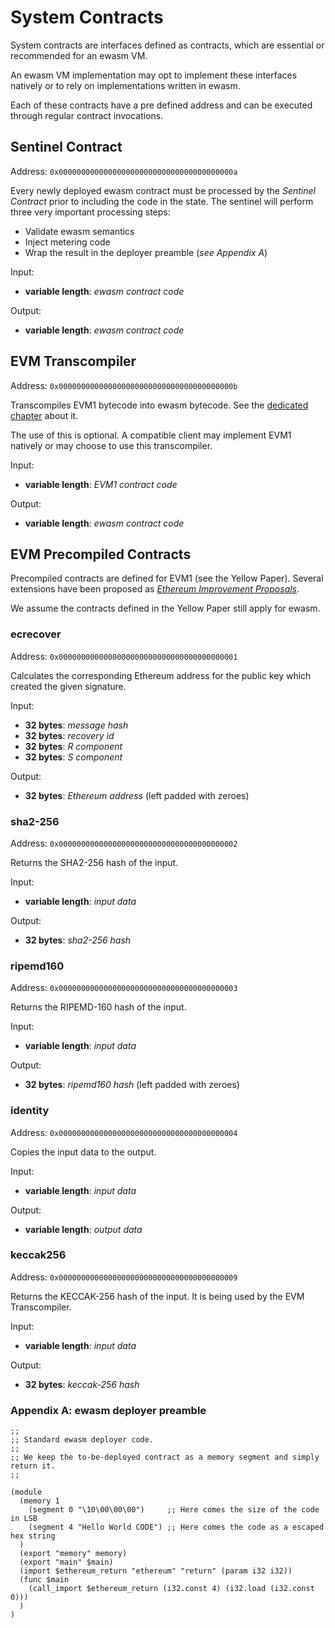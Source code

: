 # System Contracts

System contracts are interfaces defined as contracts, which are essential or
recommended for an ewasm VM.

An ewasm VM implementation may opt to implement these interfaces natively
or to rely on implementations written in ewasm.

Each of these contracts have a pre defined address and can be executed through
regular contract invocations.

## Sentinel Contract

Address: `0x000000000000000000000000000000000000000a`

Every newly deployed ewasm contract must be processed by the *Sentinel Contract*
prior to including the code in the state. The sentinel will perform three very
important processing steps:
- Validate ewasm semantics
- Inject metering code
- Wrap the result in the deployer preamble (*see Appendix A*)

Input:
- **variable length**: *ewasm contract code*

Output:
- **variable length**: *ewasm contract code*

## EVM Transcompiler

Address: `0x000000000000000000000000000000000000000b`

Transcompiles EVM1 bytecode into ewasm bytecode. See the [dedicated chapter](./evm_transcompiler.md) about it.

The use of this is optional. A compatible client may implement EVM1 natively or
may choose to use this transcompiler.

Input:
- **variable length**: *EVM1 contract code*

Output:
- **variable length**: *ewasm contract code*

## EVM Precompiled Contracts

Precompiled contracts are defined for EVM1 (see the Yellow Paper). Several
extensions have been proposed as *[Ethereum Improvement Proposals](http://github.com/ethereum/EIPs)*.

We assume the contracts defined in the Yellow Paper still apply for ewasm.

### ecrecover

Address: `0x0000000000000000000000000000000000000001`

Calculates the corresponding Ethereum address for the public key which created the given signature.

Input:
- **32 bytes**: *message hash*
- **32 bytes**: *recovery id*
- **32 bytes**: *R component*
- **32 bytes**: *S component*

Output:
- **32 bytes**: *Ethereum address* (left padded with zeroes)

### sha2-256

Address: `0x0000000000000000000000000000000000000002`

Returns the SHA2-256 hash of the input.

Input:
- **variable length**: *input data*

Output:
- **32 bytes**: *sha2-256 hash*

### ripemd160

Address: `0x0000000000000000000000000000000000000003`

Returns the RIPEMD-160 hash of the input.

Input:
- **variable length**: *input data*

Output:
- **32 bytes**: *ripemd160 hash* (left padded with zeroes)

### identity

Address: `0x0000000000000000000000000000000000000004`

Copies the input data to the output.

Input:
- **variable length**: *input data*

Output:
- **variable length**: *output data*

### keccak256

Address: `0x0000000000000000000000000000000000000009`

Returns the KECCAK-256 hash of the input. It is being used by the EVM Transcompiler.

Input:
- **variable length**: *input data*

Output:
- **32 bytes**: *keccak-256 hash*

### Appendix A: ewasm deployer preamble

```
;;
;; Standard ewasm deployer code.
;;
;; We keep the to-be-deployed contract as a memory segment and simply return it.
;;

(module
  (memory 1
    (segment 0 "\10\00\00\00")     ;; Here comes the size of the code in LSB
    (segment 4 "Hello World CODE") ;; Here comes the code as a escaped hex string
  )
  (export "memory" memory)
  (export "main" $main)
  (import $ethereum_return "ethereum" "return" (param i32 i32))
  (func $main
    (call_import $ethereum_return (i32.const 4) (i32.load (i32.const 0)))
  )
)
```
